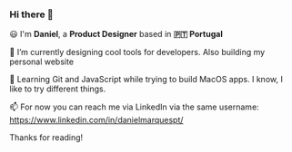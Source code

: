 ### Hi there 👋


😃 I'm **Daniel**, a **Product Designer** based in **🇵🇹 Portugal**

🔭 I’m currently designing cool tools for developers. Also building my personal website

🌱 Learning Git and JavaScript while trying to build MacOS apps. I know, I like to try different things.

📫 For now you can reach me via LinkedIn via the same username: https://www.linkedin.com/in/danielmarquespt/

Thanks for reading!
